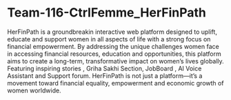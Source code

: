 # Team-116-CtrlFemme_HerFinPath
HerFinPath is a groundbreakin interactive web platform designed to uplift, educate and support women in all aspects of life with a strong focus on financial empowerment. By addressing the unique challenges women face in accessing financial resources, education and opportunities, this platform aims to create a long-term, transformative impact on women’s lives globally. Featuring inspiring stories , Griha Sakhi Section, JobBoard , AI Voice Assistant and Support forum.
HerFinPath is not just a platform—it’s a movement toward financial equality, empowerment and economic growth of women worldwide.
